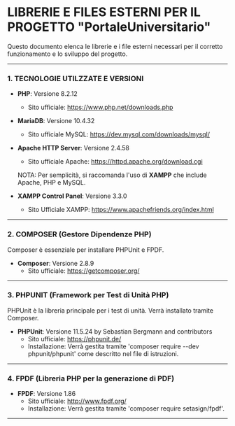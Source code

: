 # LIBRERIE E FILES ESTERNI PER IL PROGETTO "PortaleUniversitario"


Questo documento elenca le librerie e i file esterni necessari per il corretto funzionamento e lo sviluppo del progetto.

---

### 1. TECNOLOGIE UTILZZATE E VERSIONI

* **PHP**: Versione 8.2.12
    * Sito ufficiale: https://www.php.net/downloads.php

* **MariaDB**: Versione 10.4.32
    * Sito ufficiale MySQL: https://dev.mysql.com/downloads/mysql/

* **Apache HTTP Server**: Versione 2.4.58
    * Sito ufficiale Apache: https://httpd.apache.org/download.cgi

    NOTA: Per semplicità, si raccomanda l'uso di **XAMPP** che include Apache, PHP e MySQL.

* **XAMPP Control Panel**: Versione 3.3.0  
    * Sito Ufficiale XAMPP: https://www.apachefriends.org/index.html

---

### 2. COMPOSER (Gestore Dipendenze PHP)

Composer è essenziale per installare PHPUnit e FPDF.

* **Composer**: Versione 2.8.9
    * Sito ufficiale: https://getcomposer.org/

---

### 3. PHPUNIT (Framework per Test di Unità PHP)

PHPUnit è la libreria principale per i test di unità. Verrà installato tramite Composer.

* **PHPUnit**: Versione 11.5.24 by Sebastian Bergmann and contributors
    * Sito ufficiale: https://phpunit.de/
    * Installazione: Verrà gestita tramite 'composer require --dev phpunit/phpunit' come descritto nel file di istruzioni.


---

### 4. FPDF (Libreria PHP per la generazione di PDF)

* **FPDF**: Versione 1.86
    * Sito ufficiale: http://www.fpdf.org/
    * Installazione: Verrà gestita tramite 'composer require setasign/fpdf'.

---
